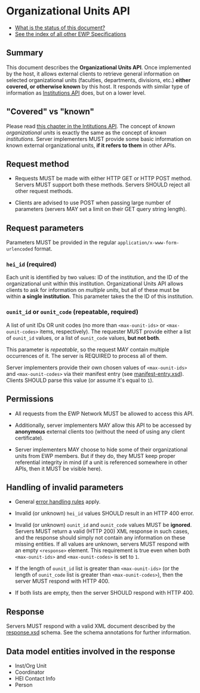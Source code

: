 Organizational Units API
========================

* [What is the status of this document?][statuses]
* [See the index of all other EWP Specifications][develhub]


Summary
-------

This document describes the **Organizational Units API**. Once implemented by
the host, it allows external clients to retrieve general information on
selected organizational units (faculties, departments, divisions, etc.)
**either covered, or otherwise known** by this host. It responds with similar
type of information as [Institutions API][institutions-api] does, but on a
lower level.


"Covered" vs "known"
--------------------

Please read [this chapter in the Intitutions
API](https://github.com/erasmus-without-paper/ewp-specs-api-institutions#known-heis).
The concept of *known organizational units* is exactly the same as the concept
of *known institutions*. Server implementers MUST provide some basic
information on known external organizational units, **if it refers to them** in
other APIs.


Request method
--------------

 * Requests MUST be made with either HTTP GET or HTTP POST method. Servers MUST
   support both these methods. Servers SHOULD reject all other request methods.

 * Clients are advised to use POST when passing large number of parameters
   (servers MAY set a limit on their GET query string length).


Request parameters
------------------

Parameters MUST be provided in the regular `application/x-www-form-urlencoded`
format.


### `hei_id` (required)

Each unit is identified by two values: ID of the institution, and the ID of the
organizational unit within this institution. Organizational Units API allows
clients to ask for information on *multiple units*, but all of these must be
within **a single institution**. This parameter takes the the ID of this
institution.


### `ounit_id` or `ounit_code` (repeatable, required)

A list of unit IDs OR unit codes (no more than `<max-ounit-ids>` or
`<max-ounit-codes>` items, respectively). The requester MUST provide either a
list of `ounit_id` values, or a list of `ounit_code` values, **but not both**.

This parameter is *repeatable*, so the request MAY contain multiple occurrences
of it. The server is REQUIRED to process all of them.

Server implementers provide their own chosen values of `<max-ounit-ids>` and
`<max-ounit-codes>` via their manifest entry (see
[manifest-entry.xsd](manifest-entry.xsd)). Clients SHOULD parse this value (or
assume it's equal to `1`).


Permissions
-----------

 * All requests from the EWP Network MUST be allowed to access this API.

 * Additionally, server implementers MAY allow this API to be accessed by
   **anonymous** external clients too (without the need of using any client
   certificate).

 * Server implementers MAY choose to hide some of their organizational units
   from EWP members. But if they do, they MUST keep proper referential
   integrity in mind (if a unit is referenced somewhere in other APIs, then it
   MUST be visible here).


Handling of invalid parameters
------------------------------

 * General [error handling rules][error-handling] apply.

 * Invalid (or unknown) `hei_id` values SHOULD result in an HTTP 400 error.

 * Invalid (or unknown) `ounit_id` and `ounit_code` values MUST be **ignored**.
   Servers MUST return a valid (HTTP 200) XML response in such cases, and the
   response should simply not contain any information on these missing entities.
   If all values are unknown, servers MUST respond with an empty `<response>`
   element. This requirement is true even when both `<max-ounit-ids>` and
   `<max-ounit-codes>` is set to `1`.

 * If the length of `ounit_id` list is greater than `<max-ounit-ids>` (or the
   length of `ounit_code` list is greater than `<max-ounit-codes>`), then the
   server MUST respond with HTTP 400.

 * If both lists are empty, then the server SHOULD respond with HTTP 400.


Response
--------

Servers MUST respond with a valid XML document described by the
[response.xsd](response.xsd) schema. See the schema annotations for further information.


Data model entities involved in the response
--------------------------------------------

 * Inst/Org Unit
 * Coordinator
 * HEI Contact Info
 * Person


[develhub]: http://developers.erasmuswithoutpaper.eu/
[statuses]: https://github.com/erasmus-without-paper/ewp-specs-management#statuses
[registry-spec]: https://github.com/erasmus-without-paper/ewp-specs-api-registry
[discovery-api]: https://github.com/erasmus-without-paper/ewp-specs-api-discovery
[echo]: https://github.com/erasmus-without-paper/ewp-specs-api-echo
[error-handling]: https://github.com/erasmus-without-paper/ewp-specs-architecture#error-handling
[institutions-api]: https://github.com/erasmus-without-paper/ewp-specs-api-institutions

